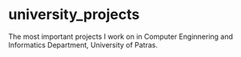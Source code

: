 # university_projects

The most important projects I work on in Computer Enginnering and Informatics Department, University of Patras.
